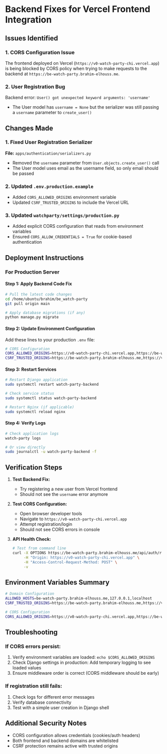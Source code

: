 # Backend Fixes for Vercel Frontend Integration

## Issues Identified

### 1. CORS Configuration Issue
The frontend deployed on Vercel (`https://v0-watch-party-chi.vercel.app`) is being blocked by CORS policy when trying to make requests to the backend at `https://be-watch-party.brahim-elhouss.me`.

### 2. User Registration Bug
Backend error: `User() got unexpected keyword arguments: 'username'`
- The User model has `username = None` but the serializer was still passing a `username` parameter to `create_user()`

## Changes Made

### 1. Fixed User Registration Serializer
**File:** `apps/authentication/serializers.py`
- Removed the `username` parameter from `User.objects.create_user()` call
- The User model uses email as the username field, so only email should be passed

### 2. Updated `.env.production.example`
- Added `CORS_ALLOWED_ORIGINS` environment variable
- Updated `CSRF_TRUSTED_ORIGINS` to include the Vercel URL

### 3. Updated `watchparty/settings/production.py`
- Added explicit CORS configuration that reads from environment variables
- Ensured `CORS_ALLOW_CREDENTIALS = True` for cookie-based authentication

## Deployment Instructions

### For Production Server

#### Step 1: Apply Backend Code Fix
```bash
# Pull the latest code changes
cd /home/ubuntu/brahim/be_watch-party
git pull origin main

# Apply database migrations (if any)
python manage.py migrate
```

#### Step 2: Update Environment Configuration
Add these lines to your production `.env` file:
```bash
# CORS Configuration  
CORS_ALLOWED_ORIGINS=https://v0-watch-party-chi.vercel.app,https://be-watch-party.brahim-elhouss.me
CSRF_TRUSTED_ORIGINS=https://be-watch-party.brahim-elhouss.me,https://v0-watch-party-chi.vercel.app
```

#### Step 3: Restart Services
```bash
# Restart Django application
sudo systemctl restart watch-party-backend

# Check service status
sudo systemctl status watch-party-backend

# Restart Nginx (if applicable)
sudo systemctl reload nginx
```

#### Step 4: Verify Logs
```bash
# Check application logs
watch-party logs

# Or view directly
sudo journalctl -u watch-party-backend -f
```

## Verification Steps

1. **Test Backend Fix:**
   - Try registering a new user from Vercel frontend
   - Should not see the `username` error anymore

2. **Test CORS Configuration:**
   - Open browser developer tools
   - Navigate to `https://v0-watch-party-chi.vercel.app`
   - Attempt registration/login
   - Should not see CORS errors in console

3. **API Health Check:**
   ```bash
   # Test from command line
   curl -X OPTIONS https://be-watch-party.brahim-elhouss.me/api/auth/register/ \
        -H "Origin: https://v0-watch-party-chi.vercel.app" \
        -H "Access-Control-Request-Method: POST" \
        -v
   ```

## Environment Variables Summary

```bash
# Domain Configuration
ALLOWED_HOSTS=be-watch-party.brahim-elhouss.me,127.0.0.1,localhost
CSRF_TRUSTED_ORIGINS=https://be-watch-party.brahim-elhouss.me,https://v0-watch-party-chi.vercel.app

# CORS Configuration  
CORS_ALLOWED_ORIGINS=https://v0-watch-party-chi.vercel.app,https://be-watch-party.brahim-elhouss.me
```

## Troubleshooting

### If CORS errors persist:
1. Verify environment variables are loaded: `echo $CORS_ALLOWED_ORIGINS`
2. Check Django settings in production: Add temporary logging to see loaded values
3. Ensure middleware order is correct (CORS middleware should be early)

### If registration still fails:
1. Check logs for different error messages
2. Verify database connectivity
3. Test with a simple user creation in Django shell

## Additional Security Notes
- CORS configuration allows credentials (cookies/auth headers)
- Both frontend and backend domains are whitelisted
- CSRF protection remains active with trusted origins
